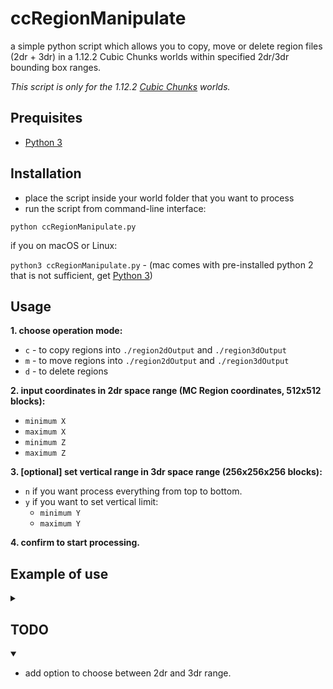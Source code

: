 # ccRegionManipulate
a simple python script which allows you to copy, move or delete region files (2dr + 3dr) in a 1.12.2 Cubic Chunks worlds within specified 2dr/3dr bounding box ranges.

*This script is only for the 1.12.2 [Cubic Chunks](https://github.com/OpenCubicChunks/CubicChunks) worlds.*

## Prequisites
- [Python 3](https://www.python.org/)


## Installation
- place the script inside your world folder that you want to process
- run the script from command-line interface:

```python ccRegionManipulate.py```

if you on macOS or Linux:

```python3 ccRegionManipulate.py``` - (mac comes with pre-installed python 2 that is not sufficient, get [Python 3](https://www.python.org/))

## Usage

**1. choose operation mode:**
- `c` - to copy regions into `./region2dOutput` and `./region3dOutput`
- `m` - to move regions into `./region2dOutput` and `./region3dOutput`
- `d` - to delete regions

**2. input coordinates in 2dr space range (MC Region coordinates, 512x512 blocks):**
- `minimum X`
- `maximum X` 
- `minimum Z`
- `maximum Z`

**3. [optional] set vertical range in 3dr space range (256x256x256 blocks):**
- `n` if you want process everything from top to bottom.
- `y` if you want to set vertical limit:
   - `minimum Y`
   - `maximum Y`

**4. confirm to start processing.**

##  Example of use

<details> <summary></summary> 

  ```
user$ python3 /users/username/minecraft/New World/ccRegionManipulate_mc1.12.2.py 
================================================================================
Possible operation modes:
'c' = copy regions | 'm' = move regions | 'd' = delete regions
Choose an operation mode: c
'copy' mode was selected.
--------------------------------------------------------------------------------
Input coordinates in 2dr space (Minecraft region coordinates):
min x: 20
max x: 200
min z: 10
max z: 300
The bounding box is '181x291' large in 2dr space
--------------------------------------------------------------------------------
[optional]: Do you want to set vertical range in 3dr (256x256x256 cubes) space? (n/y)
(if you don't, all cubes vertically will be processed) n
Vertical range limit was not set
--------------------------------------------------------------------------------
Total number of 2dr files to be processed: 241
Total number of 3dr files to be processed: 1670
--------------------------------------------------------------------------------
The copy operation will be executed in '/users/username/minecraft/New World/'
Do you want to start the copy process? (y/n) n

```
</details>

##  TODO

<details open> <summary></summary> 

- add option to choose between 2dr and 3dr range.
</details>
